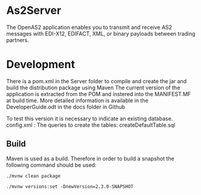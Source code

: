 # As2Server
The OpenAS2 application enables you to transmit and receive AS2 messages with EDI-X12, EDIFACT, XML, or binary payloads between trading partners.

# Development
There is a pom.xml in the Server folder to compile and create the jar and build the distribution package using Maven
The current version of the application is extracted from the POM and instered into the MANIFEST.MF at build time.
More detailed information is available in the DeveloperGuide.odt in the docs folder in Github

To test this version it is necessary to indicate an existing database.
    config.xml : <dbconfig name="as2_bd" url="jdbc:mysql://127.0.0.1/openas2?characterEncoding=UTF-8" user="openas2" password="openas2"/>
    The queries to create the tables: createDefaultTable.sql

## Build

Maven is used as a build. Therefore in order to build a snapshot the following command should be used:

`./mvnw clean package`


`./mvnw versions:set -DnewVersion=2.3.0-SNAPSHOT`
